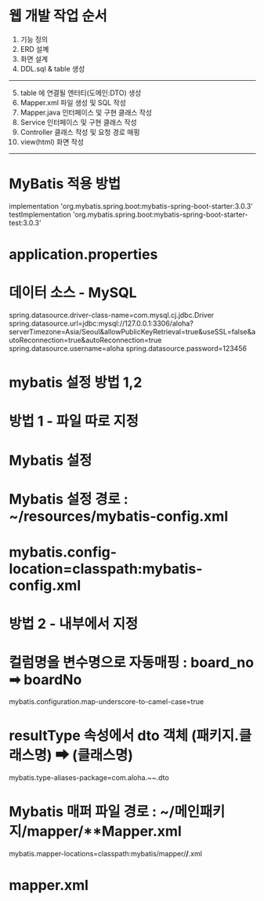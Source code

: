# 웹 개발 작업 순서
1. 기능 정의
2. ERD 설꼐
3. 화면 설계
4. DDL.sql & table 생성
----------------------------
5. table 에 연결될 엔터티(도메인:DTO) 생성
6. Mapper.xml 파일 생성 및 SQL 작성
7. Mapper.java 인터페이스 및 구현 클래스 작성
8. Service 인터페이스 및 구현 클래스 작성
9. Controller 클래스 작성 및 요청 경로 매핑
10. view(html) 화면 작성 





--------------------------------- 
# MyBatis 적용 방법
implementation 'org.mybatis.spring.boot:mybatis-spring-boot-starter:3.0.3'
testImplementation 'org.mybatis.spring.boot:mybatis-spring-boot-starter-test:3.0.3'



# application.properties

# 데이터 소스 - MySQL
spring.datasource.driver-class-name=com.mysql.cj.jdbc.Driver
spring.datasource.url=jdbc:mysql://127.0.0.1:3306/aloha?serverTimezone=Asia/Seoul&allowPublicKeyRetrieval=true&useSSL=false&autoReconnection=true&autoReconnection=true
spring.datasource.username=aloha
spring.datasource.password=123456

# mybatis 설정 방법 1,2
# 방법 1 - 파일 따로 지정
# Mybatis 설정
# Mybatis 설정 경로      : ~/resources/mybatis-config.xml
# mybatis.config-location=classpath:mybatis-config.xml

# 방법 2 - 내부에서 지정 
# 컬럼명을 변수명으로 자동매핑 :  board_no ➡ boardNo
mybatis.configuration.map-underscore-to-camel-case=true
# resultType 속성에서 dto 객체 (패키지.클래스명) ➡ (클래스명)
mybatis.type-aliases-package=com.aloha.~~.dto

# Mybatis 매퍼 파일 경로 : ~/메인패키지/mapper/**Mapper.xml
mybatis.mapper-locations=classpath:mybatis/mapper/**/**.xml




# mapper.xml

<?xml version="1.0" encoding="UTF-8"?>
<!DOCTYPE mapper
PUBLIC "-//mybatis.org//DTD Mapper 3.0//EN"
"http://mybatis.org/dtd/mybatis-3-mapper.dtd">

<!-- namespace="매퍼 인터페이스 경로" --> 
<mapper namespace="com.aloha.rest.mapper.PostMapper">



</mapper>